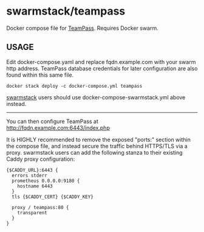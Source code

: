 # swarmstack/teampass

Docker compose file for [TeamPass](https://teampass.net). Requires Docker swarm.

## USAGE

Edit docker-compose.yaml and replace fqdn.example.com with your swarm http address. TeamPass database credentials for later configuration are also found within this same file.

```
docker stack deploy -c docker-compose.yml teampass
```

[swarmstack](https://github.com/swarmstack/swarmstack) users should use docker-compose-swarmstack.yml above instead.

---

You can then configure TeamPass at http://fqdn.example.com:6443/index.php

It is HIGHLY recommended to remove the exposed "ports:" section within the compose file, and instead secure the traffic behind HTTPS/TLS via a proxy. swarmstack users can add the following stanza to their existing Caddy proxy configuration:

```
{$CADDY_URL}:6443 {
  errors stderr
  prometheus 0.0.0.0:9180 {
    hostname 6443
  }
  tls {$CADDY_CERT} {$CADDY_KEY}

  proxy / teampass:80 {
    transparent
  }
}
```
